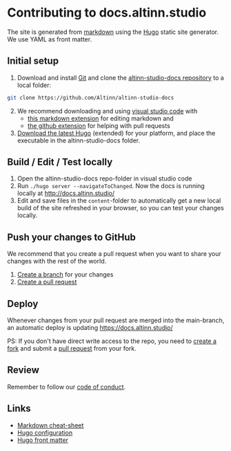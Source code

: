 # Contributing to docs.altinn.studio

The site is generated from [markdown](https://github.com/adam-p/markdown-here/wiki/Markdown-Cheatsheet) 
using the [Hugo](https://gohugo.io/overview/introduction/) static site generator.
We use YAML as front matter.

## Initial setup

1. Download and install [Git](https://git-scm.com/downloads) and clone the [altinn-studio-docs repository](https://github.com/Altinn/altinn-studio-docs) to a local folder:
```bash
git clone https://github.com/Altinn/altinn-studio-docs
```
2. We recommend downloading and using [visual studio code](https://code.visualstudio.com) with
   - [this markdown extension](https://marketplace.visualstudio.com/items?itemName=yzhang.markdown-all-in-one) for editing markdown and
   - [the github extension](https://marketplace.visualstudio.com/items?itemName=GitHub.vscode-pull-request-github) for helping with pull requests
4. [Download the latest Hugo](https://github.com/gohugoio/hugo/releases) (extended) for your platform, and place the executable in the altinn-studio-docs folder.

## Build / Edit / Test locally

1. Open the altinn-studio-docs repo-folder in visual studio code
2. Run `./hugo server --navigateToChanged`. Now the docs is running locally at http://docs.altinn.studio/
3. Edit and save files in the `content`-folder to automatically get a new local build of the site refreshed in your browser, so you can test your changes locally.

## Push your changes to GitHub
We recommend that you create a pull request when you want to share your changes with the rest of the world.

1. [Create a branch](https://code.visualstudio.com/docs/sourcecontrol/overview#_branches-and-tags) for your changes
2. [Create a pull request](https://youtu.be/LdSwWxVzUpo)

## Deploy
Whenever changes from your pull request are merged into the main-branch, an automatic deploy is updating https://docs.altinn.studio/

PS: If you don't have direct write access to the repo, you need to [create a fork](https://help.github.com/articles/fork-a-repo/)
and submit a [pull request](https://help.github.com/articles/about-pull-requests/) from your fork.

## Review
Remember to follow our [code of conduct](https://github.com/Altinn/altinn-studio-docs?tab=coc-ov-file).

## Links

- [Markdown cheat-sheet](https://github.com/adam-p/markdown-here/wiki/Markdown-Cheatsheet)
- [Hugo configuration](https://gohugo.io/overview/configuration/)
- [Hugo front matter](https://gohugo.io/content/front-matter/)
